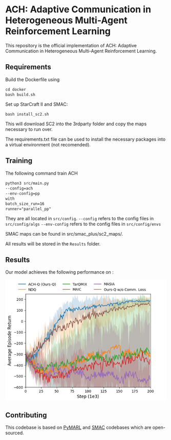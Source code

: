# ACH: Adaptive Communication in Heterogeneous Multi-Agent Reinforcement Learning

This repository is the official implementation of ACH: Adaptive Communication in Heterogeneous Multi-Agent Reinforcement Learning. 

## Requirements

Build the Dockerfile using 
```shell
cd docker
bash build.sh
```

Set up StarCraft II and SMAC:
```shell
bash install_sc2.sh
```

This will download SC2 into the 3rdparty folder and copy the maps necessary to run over.

The requirements.txt file can be used to install the necessary packages into a virtual environment (not recomended).

## Training

The following command train ACH 

```shell
python3 src/main.py 
--config=ach
--env-config=pp
with
batch_size_run=16
runner="parallel_pp"
```

They are all located in `src/config`.
`--config` refers to the config files in `src/config/algs`
`--env-config` refers to the config files in `src/config/envs`

SMAC maps can be found in src/smac_plus/sc2_maps/.

All results will be stored in the `Results` folder.
## Results

Our model achieves the following performance on :

![image](fig.png)
## Contributing

This codebase is based on  [PyMARL](https://github.com/oxwhirl/pymarl) and [SMAC](https://github.com/oxwhirl/smac) codebases which are open-sourced.

